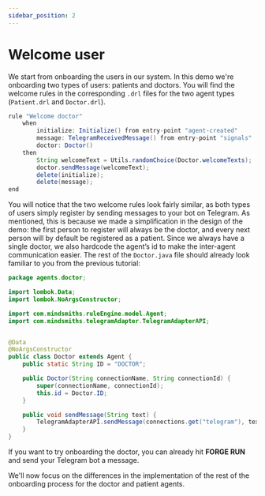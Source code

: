 ```yaml
---
sidebar_position: 2
---
```


# Welcome user

We start from onboarding the users in our system. In this demo we're onboarding two types of users: patients and doctors.
You will find the welcome rules in the corresponding `.drl` files for the two agent types (`Patient.drl` and `Doctor.drl`).

```java title="rules/doctor/Doctor.drl"
rule "Welcome doctor"
    when
        initialize: Initialize() from entry-point "agent-created"
        message: TelegramReceivedMessage() from entry-point "signals"
        doctor: Doctor()
    then
        String welcomeText = Utils.randomChoice(Doctor.welcomeTexts);
        doctor.sendMessage(welcomeText);
        delete(initialize);
        delete(message);
end
```

You will notice that the two welcome rules look fairly similar, as both types of users simply register by sending messages to your bot on Telegram.
As mentioned, this is because we made a simplification in the design of the demo: the first person to register will always be the doctor, and every next person will by default be registered as a patient.
Since we always have a single doctor, we also hardcode the agent’s id to make the inter-agent communication easier. The rest of the `Doctor.java` file should already look familiar to you from the previous tutorial:

```java title="models/agents/Doctor.java"
package agents.doctor;

import lombok.Data;
import lombok.NoArgsConstructor;

import com.mindsmiths.ruleEngine.model.Agent;
import com.mindsmiths.telegramAdapter.TelegramAdapterAPI;


@Data
@NoArgsConstructor
public class Doctor extends Agent {
    public static String ID = "DOCTOR";

    public Doctor(String connectionName, String connectionId) {
        super(connectionName, connectionId);
        this.id = Doctor.ID;
    }

    public void sendMessage(String text) {
        TelegramAdapterAPI.sendMessage(connections.get("telegram"), text);
    }
}
```

If you want to try onboarding the doctor, you can already hit **FORGE RUN** and send your Telegram bot a message.

We'll now focus on the differences in the implementation of the rest of the onboarding process for the doctor and patient agents.
